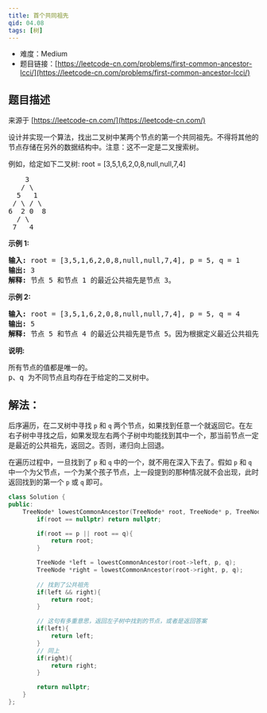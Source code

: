 ```yaml
---
title: 首个共同祖先
qid: 04.08
tags: [树]
---
```



- 难度：Medium
- 题目链接：[https://leetcode-cn.com/problems/first-common-ancestor-lcci/](https://leetcode-cn.com/problems/first-common-ancestor-lcci/)


## 题目描述

来源于 [https://leetcode-cn.com/](https://leetcode-cn.com/)

<p>设计并实现一个算法，找出二叉树中某两个节点的第一个共同祖先。不得将其他的节点存储在另外的数据结构中。注意：这不一定是二叉搜索树。</p>

<p>例如，给定如下二叉树: root = [3,5,1,6,2,0,8,null,null,7,4]</p>

<pre>    3
   / \
  5   1
 / \ / \
6  2 0  8
  / \
 7   4
</pre>

<p><strong>示例 1:</strong></p>

<pre><strong>输入:</strong> root = [3,5,1,6,2,0,8,null,null,7,4], p = 5, q = 1
<strong>输出:</strong> 3
<strong>解释:</strong> 节点 5 和节点 1 的最近公共祖先是节点 3。</pre>

<p><strong>示例 2:</strong></p>

<pre><strong>输入:</strong> root = [3,5,1,6,2,0,8,null,null,7,4], p = 5, q = 4
<strong>输出:</strong> 5
<strong>解释:</strong> 节点 5 和节点 4 的最近公共祖先是节点 5。因为根据定义最近公共祖先节点可以为节点本身。</pre>

<p><strong>说明:</strong></p>

<pre>所有节点的值都是唯一的。
p、q 为不同节点且均存在于给定的二叉树中。</pre>


## 解法：

后序遍历，在二叉树中寻找 `p` 和 `q` 两个节点，如果找到任意一个就返回它。在左右子树中寻找之后，如果发现左右两个子树中均能找到其中一个，那当前节点一定是最近的公共祖先，返回之。否则，递归向上回退。

在遍历过程中，一旦找到了 `p` 和 `q` 中的一个，就不用在深入下去了。假如 `p` 和 `q` 中一个为父节点，一个为某个孩子节点，上一段提到的那种情况就不会出现，此时返回找到的第一个 `p` 或 `q` 即可。

```c++
class Solution {
public:
    TreeNode* lowestCommonAncestor(TreeNode* root, TreeNode* p, TreeNode* q) {
        if(root == nullptr) return nullptr;

        if(root == p || root == q){
            return root;
        }

        TreeNode *left = lowestCommonAncestor(root->left, p, q);
        TreeNode *right = lowestCommonAncestor(root->right, p, q);
        
        // 找到了公共祖先
        if(left && right){
            return root;
        }

        // 这句有多重意思，返回左子树中找到的节点，或者是返回答案
        if(left){
            return left;
        }
        // 同上
        if(right){
            return right;
        }

        return nullptr;
    }
};
```